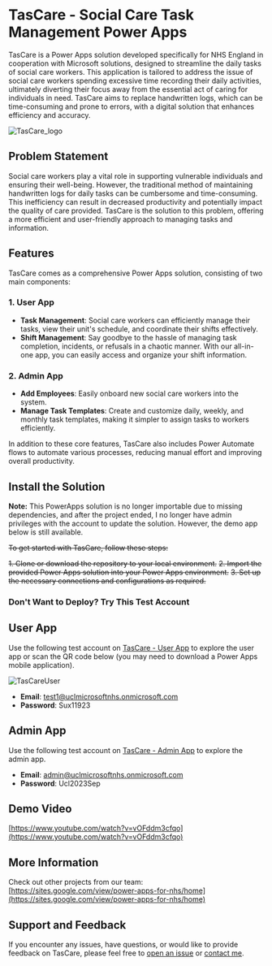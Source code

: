 # TasCare - Social Care Task Management Power Apps

TasCare is a Power Apps solution developed specifically for NHS England in cooperation with Microsoft solutions, designed to streamline the daily tasks of social care workers. This application is tailored to address the issue of social care workers spending excessive time recording their daily activities, ultimately diverting their focus away from the essential act of caring for individuals in need. TasCare aims to replace handwritten logs, which can be time-consuming and prone to errors, with a digital solution that enhances efficiency and accuracy.

![TasCare_logo](https://github.com/c20chin/tascare/assets/60973182/9d0547ca-8803-402f-9fad-1b69449c6987)




## Problem Statement

Social care workers play a vital role in supporting vulnerable individuals and ensuring their well-being. However, the traditional method of maintaining handwritten logs for daily tasks can be cumbersome and time-consuming. This inefficiency can result in decreased productivity and potentially impact the quality of care provided. TasCare is the solution to this problem, offering a more efficient and user-friendly approach to managing tasks and information.

## Features

TasCare comes as a comprehensive Power Apps solution, consisting of two main components:

### 1. User App
- **Task Management**: Social care workers can efficiently manage their tasks, view their unit's schedule, and coordinate their shifts effectively.
- **Shift Management**: Say goodbye to the hassle of managing task completion, incidents, or refusals in a chaotic manner. With our all-in-one app, you can easily access and organize your shift information.

### 2. Admin App
- **Add Employees**: Easily onboard new social care workers into the system.
- **Manage Task Templates**: Create and customize daily, weekly, and monthly task templates, making it simpler to assign tasks to workers efficiently.

In addition to these core features, TasCare also includes Power Automate flows to automate various processes, reducing manual effort and improving overall productivity.

## Install the Solution

**Note:** This PowerApps solution is no longer importable due to missing dependencies, and after the project ended, I no longer have admin privileges with the account to update the solution. However, the demo app below is still available.

~~To get started with TasCare, follow these steps:~~

~~1. Clone or download the repository to your local environment.~~
~~2. Import the provided Power Apps solution into your Power Apps environment.~~
~~3. Set up the necessary connections and configurations as required.~~


### Don't Want to Deploy? Try This Test Account

## User App

Use the following test account on [TasCare - User App](https://apps.powerapps.com/play/e/default-aea48856-3e55-45be-ba30-15334fd23af9/a/01967e1a-558a-4713-baa0-33d3822a39a2?tenantId=aea48856-3e55-45be-ba30-15334fd23af9&hint=f0b0d878-fe13-4770-a184-1c13b214d576&sourcetime=1694695764040) to explore the user app or scan the QR code below (you may need to download a Power Apps mobile application).

![TasCareUser](https://github.com/c20chin/tascare/assets/60973182/d3fc6ac4-2943-4f19-bad9-f7cf87d05120)


- **Email**: test1@uclmicrosoftnhs.onmicrosoft.com
- **Password**: Sux11923


## Admin App

Use the following test account on [TasCare - Admin App](https://apps.powerapps.com/play/e/default-aea48856-3e55-45be-ba30-15334fd23af9/a/b3083baf-b654-44aa-a299-1181dd4e1938?tenantId=aea48856-3e55-45be-ba30-15334fd23af9&hint=1943d8ed-e063-4cef-92f9-49cdeb71e73d&sourcetime=1694696983958) to explore the admin app.


- **Email**: admin@uclmicrosoftnhs.onmicrosoft.com
- **Password**: Ucl2023Sep




## Demo Video
[https://www.youtube.com/watch?v=vOFddm3cfqo](https://www.youtube.com/watch?v=vOFddm3cfqo)


## More Information
Check out other projects from our team: [https://sites.google.com/view/power-apps-for-nhs/home](https://sites.google.com/view/power-apps-for-nhs/home)


## Support and Feedback

If you encounter any issues, have questions, or would like to provide feedback on TasCare, please feel free to [open an issue](https://github.com/c20chin/issues) or [contact me](mailto:c20chin@gmail.com). 

